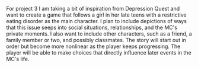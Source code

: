 For project 3 I am taking a bit of inspiration from Depression Quest and want to create a game that follows a girl in her late teens with a restrictive eating disorder as the main character. I plan to include depictions of ways that this issue seeps into social situations, relationships, and the MC's private moments. I also want to include other characters, such as a friend, a family member or two, and possibly classmates. The story will start out in order but become more nonlinear as the player keeps progressing. The player will be able to make choices that directly influence later events in the MC's life.
